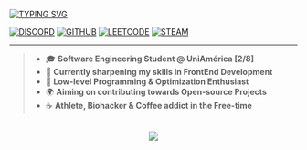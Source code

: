 [![TYPING SVG](https://readme-typing-svg.demolab.com?font=Inter&weight=900&size=26&pause=500&color=822DF7&vCenter=true&width=500&height=40&lines=%F0%9F%91%8B+Hey%2C+I'm+Jho!;%E2%9C%A8+Mind+you+follow%3F)](https://git.io/typing-svg)

[![DISCORD](https://img.shields.io/badge/Discord-%235865F2.svg?style=for-the-badge&logo=discord&logoColor=white)](https://discord.com/users/1141895889582051338)
[![GITHUB](https://img.shields.io/badge/github-%23121011.svg?style=for-the-badge&logo=github&logoColor=white)](https://github.com/jhotiori)
[![LEETCODE](https://img.shields.io/badge/LeetCode-000000?style=for-the-badge&logo=LeetCode&logoColor=#d16c06)](https://leetcode.com/u/leetjho/)
[![STEAM](https://img.shields.io/badge/steam-%23000000.svg?style=for-the-badge&logo=steam&logoColor=white)](https://steamcommunity.com/id/jhotiori)

<hr>

> - 🎓 **Software Engineering Student @ UniAmérica [2/8]**
> - 🧪 **Currently sharpening my skills in FrontEnd Development**
> - 🚀 **Low-level Programming & Optimization Enthusiast**
> - 🌍 **Aiming on contributing towards Open-source Projects**
> - ☕ **Athlete, Biohacker & Coffee addict in the Free-time**

<br>

<div align="center">
    <img src="https://skillicons.dev/icons?i=vscode,figma,neovim,linux,bun,github,rust,git,html,css,ts&theme=dark">
</div>
